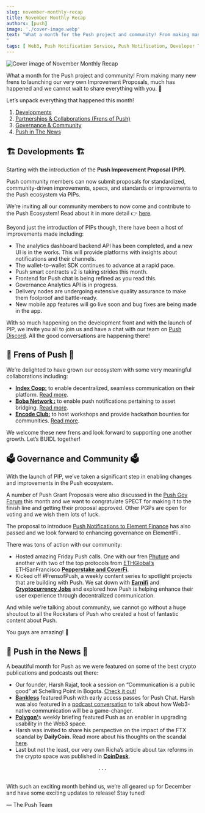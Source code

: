 ```yaml
---
slug: november-monthly-recap
title: November Monthly Recap
authors: [push]
image: './cover-image.webp'
text: "What a month for the Push project and community! From making many new frens to launching our very own Improvement Proposals, much has happened and we cannot wait to share everything with you. 🤩
"
tags: [ Web3, Push Notification Service, Push Notification, Developer Tools, Newsletter]
---
```


![Cover image of November Monthly Recap](./cover-image.webp)

<!--truncate-->

What a month for the Push project and community! From making many new frens to launching our very own Improvement Proposals, much has happened and we cannot wait to share everything with you. 🤩

Let’s unpack everything that happened this month!

1. [Developments](https://medium.com/push-protocol/november-monthly-recap-95e0e53c65f9#44c6)
2. [Partnerships & Collaborations (Frens of Push)](https://medium.com/push-protocol/november-monthly-recap-95e0e53c65f9#f221)
3. [Governance & Community](https://medium.com/push-protocol/november-monthly-recap-95e0e53c65f9#0d6b)
4. [Push in The News](https://medium.com/push-protocol/november-monthly-recap-95e0e53c65f9#1569)

## 🏗️ Developments 🏗️

Starting with the introduction of the <b>Push Improvement Proposal (PIP).</b>

Push community members can now submit proposals for standardized, community-driven improvements, specs, and standards or improvements to the Push ecosystem via PIPs.

We’re inviting all our community members to now come and contribute to the Push Ecosystem! Read about it in more detail 👉 [here](https://medium.com/push-protocol/introducing-push-improvement-proposal-pip-702c44fc24f6).

Beyond just the introduction of PIPs though, there have been a host of improvements made including:

- The analytics dashboard backend API has been completed, and a new UI is in the works. This will provide platforms with insights about notifications and their channels.
- The wallet-to-wallet SDK continues to advance at a rapid pace.
- Push smart contracts v2 is taking strides this month.
- Frontend for Push chat is being refined as you read this.
- Governance Analytics API is in progress.
- Delivery nodes are undergoing extensive quality assurance to make them foolproof and battle-ready.
- New mobile app features will go live soon and bug fixes are being made in the app.

With so much happening on the development front and with the launch of PIP, we invite you all to join us and have a chat with our team on [Push Discord](https://discord.gg/pushprotocol). All the good conversations are happening there!

## 🤝 Frens of Push 🤝

We’re delighted to have grown our ecosystem with some very meaningful collaborations including:

- <a href="https://indexcoop.com/"><b>Index Coop:</b></a> to enable decentralized, seamless communication on their platform. <a href="https://x.com/PushChain/status/1588177926633435136?s=20&t=f1y9i26iSB4u0d9htusCNA">Read more</a>.
- <a href="https://medium.com/u/21d77751f5db?source=post_page-----95e0e53c65f9--------------------------------"><b>Boba Network :</b></a> to enable push notifications pertaining to asset bridging. <a href="https://medium.com/push-protocol/push-protocol-allies-with-boba-network-to-enable-decentralized-communication-356cbae1cd82">Read more</a>.
- <a href="https://www.encode.club/"><b>Encode Club:</b></a> to host workshops and provide hackathon bounties for communities. <a href="https://x.com/PushChain/status/1588155949788831744?s=20&t=f1y9i26iSB4u0d9htusCNA">Read more</a>.

We welcome these new frens and look forward to supporting one another growth. Let’s BUIDL together!

## 🗳️ Governance and Community 🗳️

With the launch of PIP, we’ve taken a significant step in enabling changes and improvements in the Push ecosystem.

A number of Push Grant Proposals were also discussed in the [Push Gov Forum](https://gov.push.org/) this month and we want to congratulate SPECT for making it to the finish line and getting their proposal approved. Other PGPs are open for voting and we wish them lots of luck.

The proposal to introduce [Push Notifications to Element Finance](https://x.com/PushChain/status/1594699505701879808?s=20&t=HrRpWmCJh6RTEWV8-2Qk0Q) has also passed and we look forward to enhancing governance on
ElementFi
.

There was tons of action with our community:

- Hosted amazing Friday Push calls. One with our fren
  [Phuture](https://medium.com/u/bd0c8ba3658d?source=post_page-----95e0e53c65f9--------------------------------) and another with two of the top protocols from [ETHGlobal’s](https://medium.com/u/3d1733b8e86a?source=post_page-----95e0e53c65f9--------------------------------) ETHSanFrancisco <a href="https://x.com/PushChain/status/1593580530364203008"><b>Pepperstake and CoverFi</b></a>.
- Kicked off #FrensofPush, a weekly content series to spotlight projects that are building with Push. We sat down with <a href="https://x.com/PushChain/status/1593231543048499202?s=20&t=eKqRdKyLPXiE9xu-s5KS6Q"><b>Earnifi</b></a> and <a href="https://x.com/PushChain/status/1595779712374153218?cxt=HHwWhICx_bHMrKUsAAAA"><b>Cryptocurrency Jobs</b></a> and explored how Push is helping enhance their user experience through decentralized communication.

And while we’re talking about community, we cannot go without a huge shoutout to all the Rockstars of Push who created a host of fantastic content about Push.

You guys are amazing! 🎉

## 📰 Push in the News 📰

A beautiful month for Push as we were featured on some of the best crypto publications and podcasts out there:

- Our founder, Harsh Rajat, took a session on “Communication is a public good” at Schelling Point in Bogota. [Check it out!](https://x.com/PushChain/status/1586358935178526726?s=20&t=f1y9i26iSB4u0d9htusCNA)
- <a href="https://twitter.com/BanklessHQ/status/1587172721770774531?s=20&t=f1y9i26iSB4u0d9htusCNA"><b>Bankless</b></a> featured Push with early access passes for Push Chat. Harsh was also featured in a <a href="https://x.com/PushChain/status/1594659038691840001?s=20&t=HrRpWmCJh6RTEWV8-2Qk0Q">podcast conversation</a> to talk about how Web3-native communication will be a game-changer.
- <a href="https://twitter.com/0xPolygon/status/1588218853414281222?s=20&t=f1y9i26iSB4u0d9htusCNA"><b>Polygon’</b></a>s weekly briefing featured Push as an enabler in upgrading usability in the Web3 space.
- Harsh was invited to share his perspective on the impact of the FTX scandal by <b>DailyCoin</b>. Read more about his thoughts on the scandal [here](https://x.com/PushChain/status/1595097674461872128?s=20&t=HrRpWmCJh6RTEWV8-2Qk0Q).
- Last but not the least, our very own Richa’s article about tax reforms in the crypto space was published in <a href="https://twitter.com/CoinDesk/status/1593254972027973632?s=20&t=eKqRdKyLPXiE9xu-s5KS6Q"><b>CoinDesk</b></a>.

<center><b>.  .  .</b></center><br/>

With such an exciting month behind us, we’re all geared up for December and have some exciting updates to release! Stay tuned!

— The Push Team
